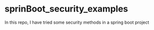 # sprinBoot_security_examples
In this repo, I have tried some security methods in a spring boot project
